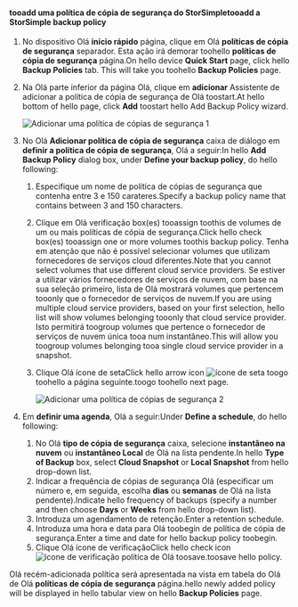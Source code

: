<!--author=v-sharos last changed: 11/06/15-->

#### <a name="tooadd-a-storsimple-backup-policy"></a><span data-ttu-id="5deb2-101">tooadd uma política de cópia de segurança do StorSimple</span><span class="sxs-lookup"><span data-stu-id="5deb2-101">tooadd a StorSimple backup policy</span></span>
1. <span data-ttu-id="5deb2-102">No dispositivo Olá **início rápido** página, clique em Olá **políticas de cópia de segurança** separador. Esta ação irá demorar toohello **políticas de cópia de segurança** página.</span><span class="sxs-lookup"><span data-stu-id="5deb2-102">On hello device **Quick Start** page, click hello **Backup Policies** tab. This will take you toohello **Backup Policies** page.</span></span>
2. <span data-ttu-id="5deb2-103">Na Olá parte inferior da página Olá, clique em **adicionar** Assistente de adicionar a política de cópia de segurança de Olá toostart.</span><span class="sxs-lookup"><span data-stu-id="5deb2-103">At hello bottom of hello page, click **Add** toostart hello Add Backup Policy wizard.</span></span>
   
    ![Adicionar uma política de cópias de segurança 1](./media/storsimple-add-backup-policy-u2/AddBackupPolicy1.png)
3. <span data-ttu-id="5deb2-105">No Olá **Adicionar política de cópia de segurança** caixa de diálogo em **definir a política de cópia de segurança**, Olá a seguir:</span><span class="sxs-lookup"><span data-stu-id="5deb2-105">In hello **Add Backup Policy** dialog box, under **Define your backup policy**, do hello following:</span></span>
   
   1. <span data-ttu-id="5deb2-106">Especifique um nome de política de cópias de segurança que contenha entre 3 e 150 carateres.</span><span class="sxs-lookup"><span data-stu-id="5deb2-106">Specify a backup policy name that contains between 3 and 150 characters.</span></span>
   2. <span data-ttu-id="5deb2-107">Clique em Olá verificação box(es) tooassign toothis de volumes de um ou mais políticas de cópia de segurança.</span><span class="sxs-lookup"><span data-stu-id="5deb2-107">Click hello check box(es) tooassign one or more volumes toothis backup policy.</span></span> <span data-ttu-id="5deb2-108">Tenha em atenção que não é possível selecionar volumes que utilizam fornecedores de serviços cloud diferentes.</span><span class="sxs-lookup"><span data-stu-id="5deb2-108">Note that you cannot select volumes that use different cloud service providers.</span></span> <span data-ttu-id="5deb2-109">Se estiver a utilizar vários fornecedores de serviços de nuvem, com base na sua seleção primeiro, lista de Olá mostrará volumes que pertencem tooonly que o fornecedor de serviços de nuvem.</span><span class="sxs-lookup"><span data-stu-id="5deb2-109">If you are using multiple cloud service providers, based on your first selection, hello list will show volumes belonging tooonly that cloud service provider.</span></span> <span data-ttu-id="5deb2-110">Isto permitirá toogroup volumes que pertence o fornecedor de serviços de nuvem única tooa num instantâneo.</span><span class="sxs-lookup"><span data-stu-id="5deb2-110">This will allow you toogroup volumes belonging tooa single cloud service provider in a snapshot.</span></span>
   3. <span data-ttu-id="5deb2-111">Clique Olá ícone de seta</span><span class="sxs-lookup"><span data-stu-id="5deb2-111">Click hello arrow icon</span></span> ![ícone de seta](./media/storsimple-add-backup-policy-u2/HCS_ArrowIcon-include.png) <span data-ttu-id="5deb2-113">toogo toohello a página seguinte.</span><span class="sxs-lookup"><span data-stu-id="5deb2-113">toogo toohello next page.</span></span>
      
      ![Adicionar uma política de cópias de segurança 2](./media/storsimple-add-backup-policy-u2/AddBackupPolicy2.png)
4. <span data-ttu-id="5deb2-115">Em **definir uma agenda**, Olá a seguir:</span><span class="sxs-lookup"><span data-stu-id="5deb2-115">Under **Define a schedule**, do hello following:</span></span>
   
   1. <span data-ttu-id="5deb2-116">No Olá **tipo de cópia de segurança** caixa, selecione **instantâneo na nuvem** ou **instantâneo Local** de Olá na lista pendente.</span><span class="sxs-lookup"><span data-stu-id="5deb2-116">In hello **Type of Backup** box, select **Cloud Snapshot** or **Local Snapshot** from hello drop-down list.</span></span>
   2. <span data-ttu-id="5deb2-117">Indicar a frequência de cópias de segurança Olá (especificar um número e, em seguida, escolha **dias** ou **semanas** de Olá na lista pendente).</span><span class="sxs-lookup"><span data-stu-id="5deb2-117">Indicate hello frequency of backups (specify a number and then choose **Days** or **Weeks** from hello drop-down list).</span></span>
   3. <span data-ttu-id="5deb2-118">Introduza um agendamento de retenção.</span><span class="sxs-lookup"><span data-stu-id="5deb2-118">Enter a retention schedule.</span></span>
   4. <span data-ttu-id="5deb2-119">Introduza uma hora e data para Olá toobegin de política de cópia de segurança.</span><span class="sxs-lookup"><span data-stu-id="5deb2-119">Enter a time and date for hello backup policy toobegin.</span></span>  
   5. <span data-ttu-id="5deb2-120">Clique Olá ícone de verificação</span><span class="sxs-lookup"><span data-stu-id="5deb2-120">Click hello check icon</span></span> ![ícone de verificação](./media/storsimple-add-backup-policy-u2/HCS_CheckIcon-include.png) <span data-ttu-id="5deb2-122">política de Olá toosave.</span><span class="sxs-lookup"><span data-stu-id="5deb2-122">toosave hello policy.</span></span>

<span data-ttu-id="5deb2-123">Olá recém-adicionada política será apresentada na vista em tabela do Olá de Olá **políticas de cópia de segurança** página.</span><span class="sxs-lookup"><span data-stu-id="5deb2-123">hello newly added policy will be displayed in hello tabular view on hello **Backup Policies** page.</span></span>

